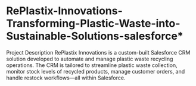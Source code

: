 # RePlastix-Innovations-Transforming-Plastic-Waste-into-Sustainable-Solutions-salesforce*

Project Description
RePlastix Innovations is a custom-built Salesforce CRM solution developed to automate and manage plastic waste recycling operations. The CRM is tailored to streamline plastic waste collection, monitor stock levels of recycled products, manage customer orders, and handle restock workflows—all within Salesforce.

